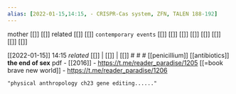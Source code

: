 ```yaml
---
alias: [2022-01-15,14:15, - CRISPR-Cas system, ZFN, TALEN 188-192]
---
```

 mother [[]] [[]]
 related [[]] [[]]
 `contemporary events` [[]] [[]] [[]] [[]] [[]] [[]] [[]] [[]]

[[2022-01-15]] 14:15 _related_ [[]] | [[]] | [[]] # # #
[[penicillium]]
[[antibiotics]]
**the end of sex** pdf - [[2016]] - https://t.me/reader_paradise/1205
[[=book brave new world]] - https://t.me/reader_paradise/1206
```query
"physical anthropology ch23 gene editing......"
```